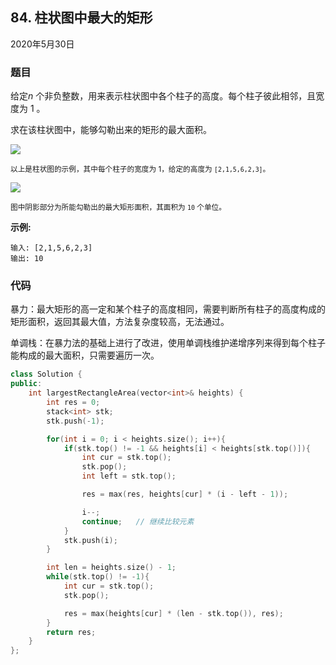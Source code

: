 ## 84. 柱状图中最大的矩形

2020年5月30日

### 题目

给定*n* 个非负整数，用来表示柱状图中各个柱子的高度。每个柱子彼此相邻，且宽度为 1 。

求在该柱状图中，能够勾勒出来的矩形的最大面积。

 

<img src="https://assets.leetcode-cn.com/aliyun-lc-upload/uploads/2018/10/12/histogram.png">

<small>以上是柱状图的示例，其中每个柱子的宽度为 1，给定的高度为 ``[2,1,5,6,2,3]``。</small>

 

<img src="https://assets.leetcode-cn.com/aliyun-lc-upload/uploads/2018/10/12/histogram_area.png">

<small>图中阴影部分为所能勾勒出的最大矩形面积，其面积为 ``10`` 个单位。</small>

 

**示例:**

```
输入: [2,1,5,6,2,3]
输出: 10
```

### 代码

暴力：最大矩形的高一定和某个柱子的高度相同，需要判断所有柱子的高度构成的矩形面积，返回其最大值，方法复杂度较高，无法通过。

单调栈：在暴力法的基础上进行了改进，使用单调栈维护递增序列来得到每个柱子能构成的最大面积，只需要遍历一次。

```cpp
class Solution {
public:
    int largestRectangleArea(vector<int>& heights) {
        int res = 0;
        stack<int> stk;
        stk.push(-1);

        for(int i = 0; i < heights.size(); i++){
            if(stk.top() != -1 && heights[i] < heights[stk.top()]){
                int cur = stk.top();
                stk.pop();
                int left = stk.top();

                res = max(res, heights[cur] * (i - left - 1));

                i--;
                continue;   // 继续比较元素
            }
            stk.push(i);
        }

        int len = heights.size() - 1;
        while(stk.top() != -1){
            int cur = stk.top();
            stk.pop();

            res = max(heights[cur] * (len - stk.top()), res);
        }
        return res;
    }
};
```